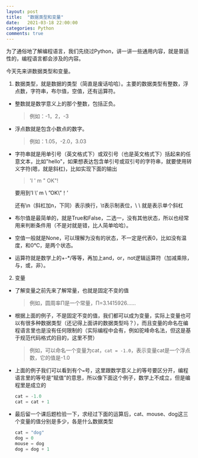 ```yaml
---
layout: post
title:  "数据类型和变量"
date:   2021-03-18 22:00:00
categories: Python
comments: true
---
```

为了通俗地了解编程语言，我们先绕过Python，讲一讲一些通用内容，就是普适性的，编程语言都会涉及的内容。

今天先来讲数据类型和变量。

1. 数据类型，就是数据的类型（简直是废话哈哈）。主要的数据类型有整数，浮点数，字符串，布尔值，空值，还有运算符。

- 整数就是数学意义上的那个整数，包括正负。

  > 例如：-1，2，-3

- 浮点数就是包含小数点的数字。

  > 例如：1.05，-2.0，3.03

- 字符串就是用单引号（英文格式下）或双引号（也是英文格式下）括起来的任意文本，比如"hello"，如果想表达包含单引号或双引号的字符串，就要使用转义字符(嗯，就是斜杠)，比如实现下面的输出

  > 'I \' m \" OK\"!

  要用到’I \’ m  \ ”OK\”！’

  还有\n（斜杠加n，下同）表示换行，\t表示制表位，\\ \ 就是表示单个斜杠

- 布尔值是最简单的，就是True和False，二选一，没有其他状态，所以也经常用来判断条件用（不是对就是错，比人简单哈哈）。
- 空值一般就是None，可以理解为没有的状态，不一定是代表0，比如没有温度，和0℃，是两个状态。

- 运算符就是数学上的+-*/等等，再加上and，or，not逻辑运算符（加减乘除，与，或，非）。

2. 变量

- 了解变量之前先来了解常量，也就是固定不变的值

  > 例如，圆周率Π是一个常量，Π=3.1415926……

- 根据上面的例子，不是固定不变的值，我们都可以成为变量，实际上变量也可以有很多种数据类型（还记得上面讲的数据类型吗？），而且变量的命名在编程语言里也是没有任何限制的（实际编程中会有，例如驼峰命名法，但这是基于规范代码格式的目的，这里不赘）

  > 例如，可以命名一个变量为cat，```cat = -1.0```，表示变量cat是一个浮点数，它的值是-1.0

- 上面的例子我们可以看到有个`=`号，这里跟数学意义上的等号要区分开，编程语言里的等号是“赋值”的意思，所以像下面这个例子，数学上不成立，但是编程里是成立的

  ```python
  cat = -1.0
  cat = cat + 1
  ```

- 最后留一个课后题检验一下，求经过下面的运算后，cat、mouse、dog这三个变量的值分别是多少，各是什么数据类型

  ``` python
  cat = "dog"
  dog = 0
  mouse = dog
  dog = dog + 1
  ```

  
